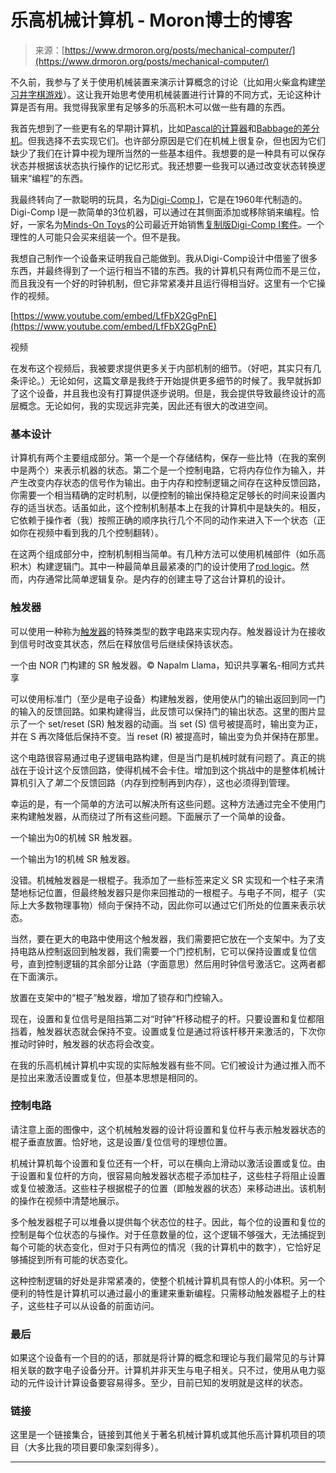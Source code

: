 <!--yml

分类：未分类

日期：2024-05-27 14:42:04

-->

# 乐高机械计算机 - Moron博士的博客

> 来源：[https://www.drmoron.org/posts/mechanical-computer/](https://www.drmoron.org/posts/mechanical-computer/)

不久前，我参与了关于使用机械装置来演示计算概念的讨论（比如用火柴盒构建[学习井字棋游戏](http://boingboing.net/2009/11/02/mechanical-computer.html)）。这让我开始思考使用机械装置进行计算的不同方式，无论这种计算是否有用。我觉得我家里有足够多的乐高积木可以做一些有趣的东西。

我首先想到了一些更有名的早期计算机，比如[Pascal的计算器](http://en.wikipedia.org/wiki/Pascal's_calculator)和[Babbage的差分机](http://en.wikipedia.org/wiki/Difference_engine)。但我选择不去实现它们。也许部分原因是它们在机械上很复杂，但也因为它们缺少了我们在计算中视为理所当然的一些基本组件。我想要的是一种具有可以保存状态并根据该状态执行操作的记忆形式。我还想要一些我可以通过改变状态转换逻辑来“编程”的东西。

我最终转向了一款聪明的玩具，名为[Digi-Comp I](http://en.wikipedia.org/wiki/Digi-Comp_I)，它是在1960年代制造的。Digi-Comp I是一款简单的3位机器，可以通过在其侧面添加或移除销来编程。恰好，一家名为[Minds-On Toys](http://mindsontoys.com)的公司最近开始销售[复制版Digi-Comp I套件](http://mindsontoys.com/kits.htm?dc1_main.htm)。一个理性的人可能只会买来组装一个。但不是我。

我想自己制作一个设备来证明我自己能做到。我从Digi-Comp设计中借鉴了很多东西，并最终得到了一个运行相当不错的东西。我的计算机只有两位而不是三位，而且我没有一个好的时钟机制，但它非常紧凑并且运行得相当好。这里有一个它操作的视频。

[https://www.youtube.com/embed/LfFbX2GgPnE](https://www.youtube.com/embed/LfFbX2GgPnE)

视频

在发布这个视频后，我被要求提供更多关于内部机制的细节。（好吧，其实只有几条评论。）无论如何，这篇文章是我终于开始提供更多细节的时候了。我早就拆卸了这个设备，并且我也没有打算提供逐步说明。但是，我会提供导致最终设计的高层概念。无论如何，我的实现远非完美，因此还有很大的改进空间。

### 基本设计

计算机有两个主要组成部分。第一个是一个存储结构，保存一些比特（在我的案例中是两个）来表示机器的状态。第二个是一个控制电路，它将内存位作为输入，并产生改变内存状态的信号作为输出。由于内存和控制逻辑之间存在这种反馈回路，你需要一个相当精确的定时机制，以便控制的输出保持稳定足够长的时间来设置内存的适当状态。话虽如此，这个控制机制基本上在我的计算机中是缺失的。相反，它依赖于操作者（我）按照正确的顺序执行几个不同的动作来进入下一个状态（正如你在视频中看到我的几个控制翻转）。

在这两个组成部分中，控制机制相当简单。有几种方法可以使用机械部件（如乐高积木）构建逻辑门。其中一种最简单且最紧凑的门的设计使用了[rod logic](https://sites.google.com/site/santiagoontanonvillar/Home/lego-projects/lego-rod-logic)。然而，内存通常比简单逻辑复杂。是内存的创建主导了这台计算机的设计。

### 触发器

可以使用一种称为[触发器](https://en.wikipedia.org/wiki/Flip-flop_(electronics))的特殊类型的数字电路来实现内存。触发器设计为在接收到信号时改变其状态，然后在释放信号后继续保持该状态。

一个由 NOR 门构建的 SR 触发器。© Napalm Llama，知识共享署名-相同方式共享

可以使用标准门（至少是电子设备）构建触发器，使用使从门的输出返回到同一门的输入的反馈回路。如果构建得当，此反馈可以保持门的输出状态。这里的图片显示了一个 set/reset (SR) 触发器的动画。当 set (S) 信号被提高时，输出变为正，并在 S 再次降低后保持不变。当 reset (R) 被提高时，输出变为负并保持在那里。

这个电路很容易通过电子逻辑电路构建，但是当门是机械时就有问题了。真正的挑战在于设计这个反馈回路，使得机械不会卡住。增加到这个挑战中的是整体机械计算机引入了*第二*个反馈回路（内存到控制再到内存），这也必须得到管理。

幸运的是，有一个简单的方法可以解决所有这些问题。这种方法通过完全不使用门来构建触发器，从而绕过了所有这些问题。下面展示了一个简单的设备。

一个输出为0的机械 SR 触发器。

一个输出为1的机械 SR 触发器。

没错。机械触发器是一根棍子。我添加了一些标签来定义 SR 实现和一个柱子来清楚地标记位置，但最终触发器只是你来回推动的一根棍子。与电子不同，棍子（实际上大多数物理事物）倾向于保持不动，因此你可以通过它们所处的位置来表示状态。

当然，要在更大的电路中使用这个触发器，我们需要把它放在一个支架中。为了支持电路从控制返回到触发器，我们需要一个门控机制，它可以保持设置或复位信号，直到控制逻辑的其余部分让路（字面意思）然后用时钟信号激活它。这两者都在下面演示。

放置在支架中的“棍子”触发器，增加了锁存和门控输入。

现在，设置和复位信号是阻挡第二对“时钟”杆移动棍子的杆。只要设置和复位都阻挡着，触发器状态就会保持不变。设置或复位是通过将该杆移开来激活的，下次你推动时钟时，触发器的状态将会改变。

在我的乐高机械计算机中实现的实际触发器有些不同。它们被设计为通过推入而不是拉出来激活设置或复位，但基本思想是相同的。

### 控制电路

请注意上面的图像中，这个机械触发器的设计将设置和复位杆与表示触发器状态的棍子垂直放置。恰好地，这是设置/复位信号的理想位置。

机械计算机每个设置和复位还有一个杆，可以在横向上滑动以激活设置或复位。由于设置和复位杆的方向，很容易向触发器状态棍子添加柱子，这些柱子将阻止设置或复位被激活。这些柱子根据棍子的位置（即触发器的状态）来移动进出。该机制的操作在视频中清楚地展示。

多个触发器棍子可以堆叠以提供每个状态位的柱子。因此，每个位的设置和复位的控制是每个位状态的与操作。对于任意数量的位，这个逻辑不够强大，无法捕捉到每个可能的状态变化，但对于只有两位的情况（我的计算机中的数字），它恰好足够捕捉到所有可能的状态变化。

这种控制逻辑的好处是非常紧凑的，使整个机械计算机具有惊人的小体积。另一个便利的特性是计算机可以通过最小的重建来重新编程。只需移动触发器棍子上的柱子，这些柱子可以从设备的前面访问。

### 最后

如果这个设备有一个目的的话，那就是将计算的概念和理论与我们最常见的与计算相关联的数字电子设备分开。计算机并非天生与电子相关。只不过，使用从电力驱动的元件设计计算设备要容易得多。至少，目前已知的发明就是这样的状态。

### 链接

这里是一个链接集合，链接到其他关于著名机械计算机或其他乐高计算机项目的项目（大多比我的项目要印象深刻得多）。

* * *
